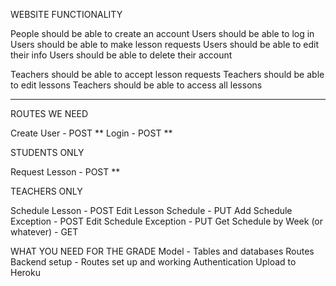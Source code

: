 
WEBSITE FUNCTIONALITY

People should be able to create an account
Users should be able to log in
Users should be able to make lesson requests
Users should be able to edit their info
Users should be able to delete their account

Teachers should be able to accept lesson requests
Teachers should be able to edit lessons
Teachers should be able to access all lessons

-----------------------------------

ROUTES WE NEED

Create User - POST **
Login - POST **

STUDENTS ONLY

Request Lesson - POST **

TEACHERS ONLY

Schedule Lesson - POST 
Edit Lesson Schedule - PUT
Add Schedule Exception - POST
Edit Schedule Exception - PUT
Get Schedule by Week (or whatever) - GET

WHAT YOU NEED FOR THE GRADE
Model - Tables and databases
Routes
Backend setup - Routes set up and working
Authentication
Upload to Heroku